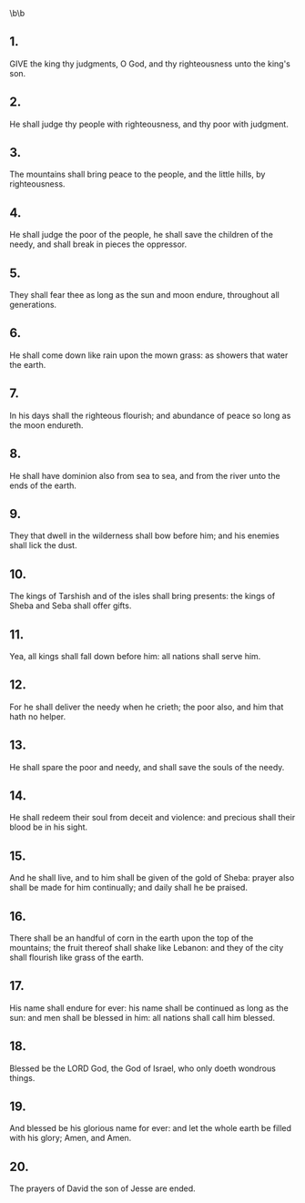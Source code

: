 \b\b
## 1.
GIVE the king thy judgments, O God, and thy righteousness unto the king's son.
## 2.
He shall judge thy people with righteousness, and thy poor with judgment.
## 3.
The mountains shall bring peace to the people, and the little hills, by righteousness.
## 4.
He shall judge the poor of the people, he shall save the children of the needy, and shall break in pieces the oppressor.
## 5.
They shall fear thee as long as the sun and moon endure, throughout all generations.
## 6.
He shall come down like rain upon the mown grass: as showers that water the earth.
## 7.
In his days shall the righteous flourish; and abundance of peace so long as the moon endureth.
## 8.
He shall have dominion also from sea to sea, and from the river unto the ends of the earth.
## 9.
They that dwell in the wilderness shall bow before him; and his enemies shall lick the dust.
## 10.
The kings of Tarshish and of the isles shall bring presents: the kings of Sheba and Seba shall offer gifts.
## 11.
Yea, all kings shall fall down before him: all nations shall serve him.
## 12.
For he shall deliver the needy when he crieth; the poor also, and him that hath no helper.
## 13.
He shall spare the poor and needy, and shall save the souls of the needy.
## 14.
He shall redeem their soul from deceit and violence: and precious shall their blood be in his sight.
## 15.
And he shall live, and to him shall be given of the gold of Sheba: prayer also shall be made for him continually; and daily shall he be praised.
## 16.
There shall be an handful of corn in the earth upon the top of the mountains; the fruit thereof shall shake like Lebanon: and they of the city shall flourish like grass of the earth.
## 17.
His name shall endure for ever: his name shall be continued as long as the sun: and men shall be blessed in him: all nations shall call him blessed.
## 18.
Blessed be the LORD God, the God of Israel, who only doeth wondrous things.
## 19.
And blessed be his glorious name for ever: and let the whole earth be filled with his glory; Amen, and Amen.
## 20.
The prayers of David the son of Jesse are ended.
